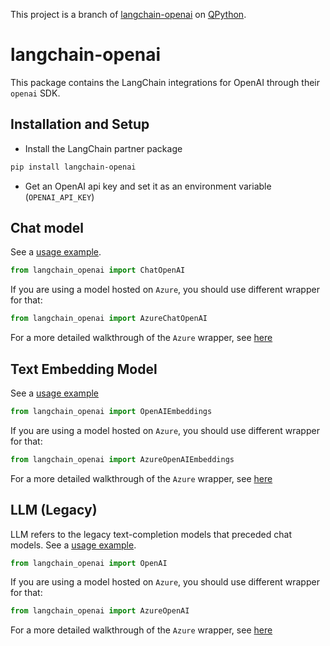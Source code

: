 This project is a branch of [langchain-openai](https://pypi.org/project/langchain-openai/) on [QPython](https://www.qpython.org).

# langchain-openai

This package contains the LangChain integrations for OpenAI through their `openai` SDK.

## Installation and Setup

- Install the LangChain partner package
```bash
pip install langchain-openai
```
- Get an OpenAI api key and set it as an environment variable (`OPENAI_API_KEY`)

## Chat model

See a [usage example](http://python.langchain.com/docs/integrations/chat/openai).

```python
from langchain_openai import ChatOpenAI
```

If you are using a model hosted on `Azure`, you should use different wrapper for that:
```python
from langchain_openai import AzureChatOpenAI
```
For a more detailed walkthrough of the `Azure` wrapper, see [here](http://python.langchain.com/docs/integrations/chat/azure_chat_openai)


## Text Embedding Model

See a [usage example](http://python.langchain.com/docs/integrations/text_embedding/openai)

```python
from langchain_openai import OpenAIEmbeddings
```

If you are using a model hosted on `Azure`, you should use different wrapper for that:
```python
from langchain_openai import AzureOpenAIEmbeddings
```
For a more detailed walkthrough of the `Azure` wrapper, see [here](https://python.langchain.com/docs/integrations/text_embedding/azureopenai)


## LLM (Legacy)

LLM refers to the legacy text-completion models that preceded chat models. See a [usage example](http://python.langchain.com/docs/integrations/llms/openai).

```python
from langchain_openai import OpenAI
```

If you are using a model hosted on `Azure`, you should use different wrapper for that:
```python
from langchain_openai import AzureOpenAI
```
For a more detailed walkthrough of the `Azure` wrapper, see [here](http://python.langchain.com/docs/integrations/llms/azure_openai)